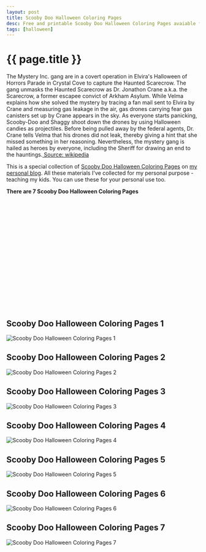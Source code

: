 ```yaml
---
layout: post
title: Scooby Doo Halloween Coloring Pages
desc: Free and printable Scooby Doo Halloween Coloring Pages avaiable for you to download
tags: [halloween]
---
```


{{ page.title }}
================

The Mystery Inc. gang are in a covert operation in Elvira's Halloween of Horrors Parade in Crystal Cove to capture the Haunted Scarecrow. The gang unmasks the Haunted Scarecrow as Dr. Jonathon Crane a.k.a. the Scarecrow, a former escapee convict of Arkham Asylum. While Velma explains how she solved the mystery by tracing a fan mail sent to Elvira by Crane and measuring gas leakage in the air, gas drones carrying fear gas canisters set up by Crane appears in the sky. As everyone starts panicking, Scooby-Doo and Shaggy shoot down the drones by using Halloween candies as projectiles. Before being pulled away by the federal agents, Dr. Crane tells Velma that his drones did not leak, thereby giving a hint that she missed something in her reasoning. Nevertheless, the mystery gang is hailed as heroes by everyone, including the Sheriff for drawing an end to the hauntings.[ Source: wikipedia](https://wikipedia.org)

This is a special collection of [Scooby Doo Halloween Coloring Pages](https://freecoloringpages.github.io/2021-5-20-Scooby-Doo-Halloween-Coloring-Pages/) on [my personal blog](https://freecoloringpages.github.io/). All these materials I've collected for my personal purpose - teaching my kids. You can use these for your personal use too.

**There are 7 Scooby Doo Halloween Coloring Pages**

<script async src="//pagead2.googlesyndication.com/pagead/js/adsbygoogle.js"></script><!-- Texxtonly --><ins class="adsbygoogle" style="display:inline-block;width:336px;height:280px" data-ad-client="ca-pub-6753140515841889" data-ad-slot="3207852233"></ins><script>(adsbygoogle = window.adsbygoogle || []).push({}); </script>

## Scooby Doo Halloween Coloring Pages 1

![Scooby Doo Halloween Coloring Pages 1](https://freecoloringpages.github.io/img/halloween/Scooby-Doo-Halloween-Coloring-Pages1.png)

## Scooby Doo Halloween Coloring Pages 2

![Scooby Doo Halloween Coloring Pages 2](https://freecoloringpages.github.io/img/halloween/Scooby-Doo-Halloween-Coloring-Pages2.png)

## Scooby Doo Halloween Coloring Pages 3

![Scooby Doo Halloween Coloring Pages 3](https://freecoloringpages.github.io/img/halloween/Scooby-Doo-Halloween-Coloring-Pages3.png)

## Scooby Doo Halloween Coloring Pages 4

![Scooby Doo Halloween Coloring Pages 4](https://freecoloringpages.github.io/img/halloween/Scooby-Doo-Halloween-Coloring-Pages4.png)

## Scooby Doo Halloween Coloring Pages 5

![Scooby Doo Halloween Coloring Pages 5](https://freecoloringpages.github.io/img/halloween/Scooby-Doo-Halloween-Coloring-Pages5.png)

## Scooby Doo Halloween Coloring Pages 6

![Scooby Doo Halloween Coloring Pages 6](https://freecoloringpages.github.io/img/halloween/Scooby-Doo-Halloween-Coloring-Pages6.png)

## Scooby Doo Halloween Coloring Pages 7

![Scooby Doo Halloween Coloring Pages 7](https://freecoloringpages.github.io/img/halloween/Scooby-Doo-Halloween-Coloring-Pages7.png)

<script async src="//pagead2.googlesyndication.com/pagead/js/adsbygoogle.js"></script><!-- Texxtonly --><ins class="adsbygoogle" style="display:inline-block;width:336px;height:280px" data-ad-client="ca-pub-6753140515841889" data-ad-slot="3207852233"></ins><script>(adsbygoogle = window.adsbygoogle || []).push({}); </script>

